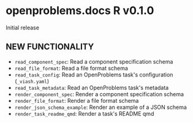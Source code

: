 # openproblems.docs R v0.1.0

Initial release

## NEW FUNCTIONALITY

* `read_component_spec`: Read a component specification schema
* `read_file_format`: Read a file format schema
* `read_task_config`: Read an OpenProblems task's configuration (`_viash.yaml`)
* `read_task_metadata`: Read an OpenProblems task's metadata
* `render_component_spec`: Render a component specification schema
* `render_file_format`: Render a file format schema
* `render_json_schema_example`: Render an example of a JSON schema
* `render_task_readme_qmd`: Render a task's README qmd
